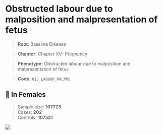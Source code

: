 # Obstructed labour due to malposition and malpresentation of fetus

> **Root:** Baseline Disease  

> **Chapter:** Chapter XV- Pregnancy  

> **Phenotype:** Obstructed labour due to malposition and malpresentation of fetus  

> **Code:** `O15_LABOUR_MALPOS`

## 👩 In Females  
> Sample size: **107723**  
> Cases: **202**  
> Controls: **107521**
<img src="/Disease/Figures/ALL/Baseline/O15_LABOUR_MALPOS.png"/>
<CsvTable src="/public/Disease/Data/ALL/Baseline/LG_O15_LABOUR_MALPOS.csv" label="🔍 View full results" />
